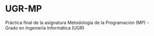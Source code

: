 # UGR-MP
Práctica final de la asignatura Metodología de la Programación (MP) - Grado en Ingeniería Informática (UGR)

